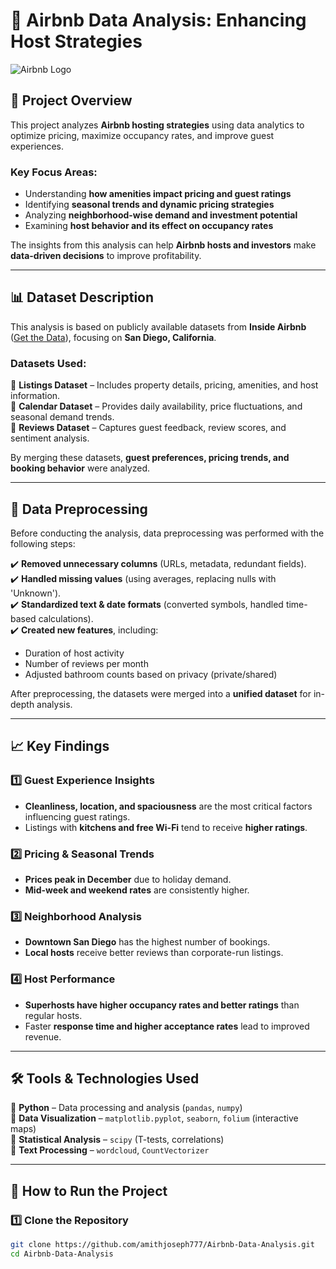 # 🏡 Airbnb Data Analysis: Enhancing Host Strategies

![Airbnb Logo](https://upload.wikimedia.org/wikipedia/commons/6/69/Airbnb_Logo_Bélo.svg)

## 📌 Project Overview
This project analyzes **Airbnb hosting strategies** using data analytics to optimize pricing, maximize occupancy rates, and improve guest experiences.  

### **Key Focus Areas:**
- Understanding **how amenities impact pricing and guest ratings**  
- Identifying **seasonal trends and dynamic pricing strategies**  
- Analyzing **neighborhood-wise demand and investment potential**  
- Examining **host behavior and its effect on occupancy rates**  

The insights from this analysis can help **Airbnb hosts and investors** make **data-driven decisions** to improve profitability.

---

## 📊 Dataset Description
This analysis is based on publicly available datasets from **Inside Airbnb** ([Get the Data](https://insideairbnb.com/get-the-data/)), focusing on **San Diego, California**.  

### **Datasets Used:**
📌 **Listings Dataset** – Includes property details, pricing, amenities, and host information.  
📌 **Calendar Dataset** – Provides daily availability, price fluctuations, and seasonal demand trends.  
📌 **Reviews Dataset** – Captures guest feedback, review scores, and sentiment analysis.  

By merging these datasets, **guest preferences, pricing trends, and booking behavior** were analyzed.

---

## 🔄 Data Preprocessing
Before conducting the analysis, data preprocessing was performed with the following steps:

✔️ **Removed unnecessary columns** (URLs, metadata, redundant fields).  
✔️ **Handled missing values** (using averages, replacing nulls with 'Unknown').  
✔️ **Standardized text & date formats** (converted symbols, handled time-based calculations).  
✔️ **Created new features**, including:  
   - Duration of host activity  
   - Number of reviews per month  
   - Adjusted bathroom counts based on privacy (private/shared)  

After preprocessing, the datasets were merged into a **unified dataset** for in-depth analysis.

---

## 📈 Key Findings

### 1️⃣ **Guest Experience Insights**
- **Cleanliness, location, and spaciousness** are the most critical factors influencing guest ratings.
- Listings with **kitchens and free Wi-Fi** tend to receive **higher ratings**.

### 2️⃣ **Pricing & Seasonal Trends**
- **Prices peak in December** due to holiday demand.
- **Mid-week and weekend rates** are consistently higher.

### 3️⃣ **Neighborhood Analysis**
- **Downtown San Diego** has the highest number of bookings.
- **Local hosts** receive better reviews than corporate-run listings.

### 4️⃣ **Host Performance**
- **Superhosts have higher occupancy rates and better ratings** than regular hosts.
- Faster **response time and higher acceptance rates** lead to improved revenue.

---

## 🛠️ Tools & Technologies Used
🔹 **Python** – Data processing and analysis (`pandas`, `numpy`)  
🔹 **Data Visualization** – `matplotlib.pyplot`, `seaborn`, `folium` (interactive maps)  
🔹 **Statistical Analysis** – `scipy` (T-tests, correlations)  
🔹 **Text Processing** – `wordcloud`, `CountVectorizer`  

---

## 🚀 How to Run the Project

### 1️⃣ Clone the Repository
```bash
git clone https://github.com/amithjoseph777/Airbnb-Data-Analysis.git
cd Airbnb-Data-Analysis


